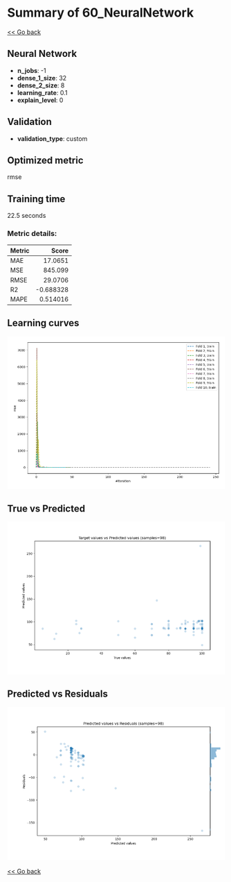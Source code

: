 # Summary of 60_NeuralNetwork

[<< Go back](../README.md)


## Neural Network
- **n_jobs**: -1
- **dense_1_size**: 32
- **dense_2_size**: 8
- **learning_rate**: 0.1
- **explain_level**: 0

## Validation
 - **validation_type**: custom

## Optimized metric
rmse

## Training time

22.5 seconds

### Metric details:
| Metric   |      Score |
|:---------|-----------:|
| MAE      |  17.0651   |
| MSE      | 845.099    |
| RMSE     |  29.0706   |
| R2       |  -0.688328 |
| MAPE     |   0.514016 |



## Learning curves
![Learning curves](learning_curves.png)
## True vs Predicted

![True vs Predicted](true_vs_predicted.png)


## Predicted vs Residuals

![Predicted vs Residuals](predicted_vs_residuals.png)



[<< Go back](../README.md)
